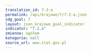 ```yaml
---
translation_id: 7-2-a
permalink: /api/krajowe/7/7-2-a.json
sdg_goal: 7
layout: json_krajowe_goal_indicator
indicator: "7.2.a"
zmienne: ogółem
kategorie: null
source_url: www.stat.gov.pl
---
```

